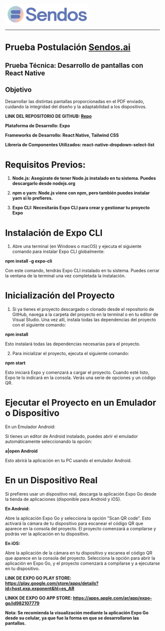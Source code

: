 ![img](/assets/iconosendos.png)

---

# Prueba Postulación [Sendos.ai](https://sendos.ai/)

## Prueba Técnica: Desarrollo de pantallas con React Native

## Objetivo

Desarrollar las distintas pantallas proporcionadas en el PDF enviado, cuidando la integridad del diseño y la adaptabilidad a los dispositivos.

**LINK DEL REPOSITORIO DE GITHUB: [Repo](https://github.com/sibelius303/PTReactNative)**

**Plataforma de Desarrollo: Expo**

**Frameworks de Desarrollo: React Native, Tailwind CSS**

**Librería de Componentes Utilizados: react-native-dropdown-select-list**

# Requisitos Previos:

1. **Node.js: Asegúrate de tener Node.js instalado en tu sistema. Puedes descargarlo desde nodejs.org**

2. **npm o yarn: Node.js viene con npm, pero también puedes instalar yarn si lo prefieres.**

3. **Expo CLI: Necesitarás Expo CLI para crear y gestionar tu proyecto Expo**

# Instalación de Expo CLI

1. Abre una terminal (en Windows o macOS) y ejecuta el siguiente comando para instalar Expo CLI globalmente:

**npm install -g expo-cli**

Con este comando, tendrás Expo CLI instalado en tu sistema. Puedes cerrar la ventana de la terminal una vez completada la instalación.

# Inicialización del Proyecto

1. Si ya tienes el proyecto descargado o clonado desde el repositorio de GitHub, navega a la carpeta del proyecto en la terminal o en tu editor de Visual Studio. Una vez allí, instala todas las dependencias del proyecto con el siguiente comando:

**npm install**

Esto instalará todas las dependencias necesarias para el proyecto.

2. Para inicializar el proyecto, ejecuta el siguiente comando:

**npm start**

Esto iniciará Expo y comenzará a cargar el proyecto. Cuando esté listo, Expo te lo indicará en la consola. Verás una serie de opciones y un código QR.

# Ejecutar el Proyecto en un Emulador o Dispositivo

En un Emulador Android:

Si tienes un editor de Android instalado, puedes abrir el emulador automáticamente seleccionando la opción:


**a|open Android**

Esto abrirá la aplicación en tu PC usando el emulador Android.

# En un Dispositivo Real

Si prefieres usar un dispositivo real, descarga la aplicación Expo Go desde la tienda de aplicaciones (disponible para Android y iOS).

**En Android:**

Abre la aplicación Expo Go y selecciona la opción "Scan QR code". Esto activará la cámara de tu dispositivo para escanear el código QR que aparece en la consola del proyecto. El proyecto comenzará a compilarse y podrás ver la aplicación en tu dispositivo.

**En iOS:**

Abre la aplicación de la cámara en tu dispositivo y escanea el código QR que aparece en la consola del proyecto. Selecciona la opción para abrir la aplicación en Expo Go, y el proyecto comenzará a compilarse y a ejecutarse en tu dispositivo.


**LINK DE EXPO GO PLAY STORE: https://play.google.com/store/apps/details?id=host.exp.exponent&hl=es_AR**

**LINKK DE EXPO GO APP STORE: https://apps.apple.com/ar/app/expo-go/id982107779**

**Nota: Se recomienda la visualización mediante la aplicación Expo Go desde su celular, ya que fue la forma en que se desarrollaron las pantallas.**







